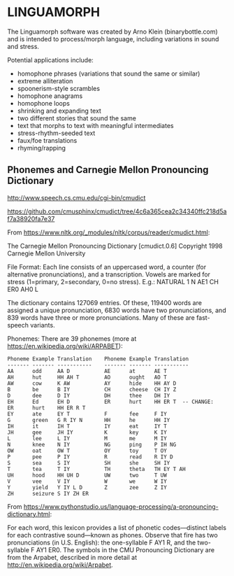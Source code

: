 # LINGUAMORPH

The Linguamorph software was created by Arno Klein (binarybottle.com) 
and is intended to process/morph language, including variations in sound and stress.

Potential applications include:

  - homophone phrases (variations that sound the same or similar)
  - extreme alliteration
  - spoonerism-style scrambles
  - homophone anagrams
  - homophone loops
  - shrinking and expanding text
  - two different stories that sound the same
  - text that morphs to text with meaningful intermediates
  - stress-rhythm-seeded text
  - faux/foe translations
  - rhyming/rapping


## Phonemes and Carnegie Mellon Pronouncing Dictionary

http://www.speech.cs.cmu.edu/cgi-bin/cmudict

https://github.com/cmusphinx/cmudict/tree/4c6a365cea2c34340ffc218d5af7a38920fa7e37

From https://www.nltk.org/_modules/nltk/corpus/reader/cmudict.html:

The Carnegie Mellon Pronouncing Dictionary [cmudict.0.6]
Copyright 1998 Carnegie Mellon University

File Format: Each line consists of an uppercased word, a counter
(for alternative pronunciations), and a transcription.  Vowels are
marked for stress (1=primary, 2=secondary, 0=no stress).  E.g.:
NATURAL 1 N AE1 CH ER0 AH0 L

The dictionary contains 127069 entries.  Of these, 119400 words are assigned
a unique pronunciation, 6830 words have two pronunciations, and 839 words have
three or more pronunciations.  Many of these are fast-speech variants.

Phonemes: There are 39 phonemes (more at https://en.wikipedia.org/wiki/ARPABET):

    Phoneme Example Translation    Phoneme Example Translation
    ------- ------- -----------    ------- ------- -----------
    AA      odd     AA D           AE      at      AE T
    AH      hut     HH AH T        AO      ought   AO T
    AW      cow     K AW           AY      hide    HH AY D
    B       be      B IY           CH      cheese  CH IY Z
    D       dee     D IY           DH      thee    DH IY
    EH      Ed      EH D           ER      hurt    HH ER T  -- CHANGE:    ER      hurt    HH ER R T
    EY      ate     EY T           F       fee     F IY
    G       green   G R IY N       HH      he      HH IY
    IH      it      IH T           IY      eat     IY T
    JH      gee     JH IY          K       key     K IY
    L       lee     L IY           M       me      M IY
    N       knee    N IY           NG      ping    P IH NG
    OW      oat     OW T           OY      toy     T OY
    P       pee     P IY           R       read    R IY D
    S       sea     S IY           SH      she     SH IY
    T       tea     T IY           TH      theta   TH EY T AH
    UH      hood    HH UH D        UW      two     T UW
    V       vee     V IY           W       we      W IY
    Y       yield   Y IY L D       Z       zee     Z IY
    ZH      seizure S IY ZH ER
    
From https://www.pythonstudio.us/language-processing/a-pronouncing-dictionary.html:

For each word, this lexicon provides a list of phonetic codes—distinct labels for each contrastive sound—known as phones. Observe that fire has two pronunciations (in U.S. English): the one-syllable F AY1 R, and the two-syllable F AY1 ER0. The symbols in the CMU Pronouncing Dictionary are from the Arpabet, described in more detail at http://en.wikipedia.org/wiki/Arpabet.
